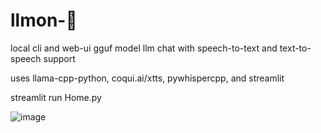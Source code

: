 # llmon-:pie:

local cli and web-ui gguf model llm chat with speech-to-text and text-to-speech support

uses llama-cpp-python, coqui.ai/xtts, pywhispercpp, and streamlit

streamlit run Home.py 

![image](https://github.com/3eeps/llmon-py/assets/55860052/ebb0e269-78e3-4c9f-bb95-c2ae02fe6db5)
